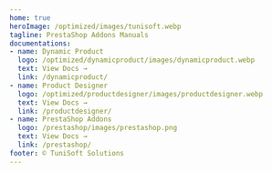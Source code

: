 ```yaml
---
home: true
heroImage: /optimized/images/tunisoft.webp
tagline: PrestaShop Addons Manuals
documentations:
- name: Dynamic Product
  logo: /optimized/dynamicproduct/images/dynamicproduct.webp
  text: View Docs →
  link: /dynamicproduct/
- name: Product Designer
  logo: /optimized/productdesigner/images/productdesigner.webp
  text: View Docs →
  link: /productdesigner/
- name: PrestaShop Addons
  logo: /prestashop/images/prestashop.png
  text: View Docs →
  link: /prestashop/
footer: ©️ TuniSoft Solutions
---
```

